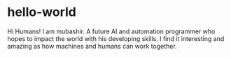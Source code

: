 # hello-world



Hi Humans!
I am mubashir. A future AI and automation programmer who hopes to impact the world with his developing skills. 
I find it interesting and amazing as how machines and humans can work together. 
